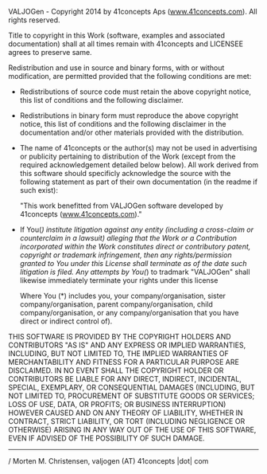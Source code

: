 VALJOGen - Copyright 2014 by 41concepts Aps (www.41concepts.com). All rights reserved.

Title to copyright in this Work (software, examples and associated documentation)
shall at all times remain with 41concepts and LICENSEE agrees to preserve same.

Redistribution and use in source and binary forms, with or without
modification, are permitted provided that the following conditions are met:

* Redistributions of source code must retain the above copyright notice, this
  list of conditions and the following disclaimer.

* Redistributions in binary form must reproduce the above copyright notice,
  this list of conditions and the following disclaimer in the documentation
  and/or other materials provided with the distribution.

* The name of 41concepts or the author(s) may not be used in advertising or
  publicity pertaining to distribution of the Work (except from the required
  acknowledgement detailed below below). All work derived from this software should
  specificly acknowledge the source with the following statement as part of their
  own documentation (in the readme if such exist):

  "This work benefitted from VALJOGen software developed
   by 41concepts (www.41concepts.com)."

* If You(*) institute litigation against any entity (including a
  cross-claim or counterclaim in a lawsuit) alleging that the Work
  or a Contribution incorporated within the Work constitutes direct
  or contributory patent, copyright or trademark infringement, then
  any rights/permission granted to You under this License shall terminate
  as of the date such litigation is filed. Any attempts by You(*) to tradmark
  "VALJOGen" shall likewise immediately terminate your rights under this license

  Where You (*) includes you, your company/organisation, sister company/organisation,
  parent company/organisation, child company/organisation, or any company/organisation
  that you have direct or indirect control of).

THIS SOFTWARE IS PROVIDED BY THE COPYRIGHT HOLDERS AND CONTRIBUTORS "AS IS"
AND ANY EXPRESS OR IMPLIED WARRANTIES, INCLUDING, BUT NOT LIMITED TO, THE
IMPLIED WARRANTIES OF MERCHANTABILITY AND FITNESS FOR A PARTICULAR PURPOSE ARE
DISCLAIMED. IN NO EVENT SHALL THE COPYRIGHT HOLDER OR CONTRIBUTORS BE LIABLE
FOR ANY DIRECT, INDIRECT, INCIDENTAL, SPECIAL, EXEMPLARY, OR CONSEQUENTIAL
DAMAGES (INCLUDING, BUT NOT LIMITED TO, PROCUREMENT OF SUBSTITUTE GOODS OR
SERVICES; LOSS OF USE, DATA, OR PROFITS; OR BUSINESS INTERRUPTION) HOWEVER
CAUSED AND ON ANY THEORY OF LIABILITY, WHETHER IN CONTRACT, STRICT LIABILITY,
OR TORT (INCLUDING NEGLIGENCE OR OTHERWISE) ARISING IN ANY WAY OUT OF THE USE
OF THIS SOFTWARE, EVEN IF ADVISED OF THE POSSIBILITY OF SUCH DAMAGE.

------------------------------------------------------
/ Morten M. Christensen, valjogen (AT) 41concepts |dot| com

